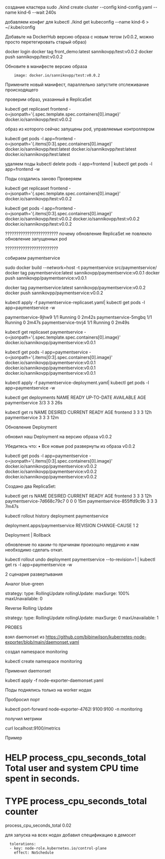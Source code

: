 создание кластера
sudo ./kind create cluster --config kind-config.yaml --name kind-6 --wait 240s

добавляем конфиг для kubectl
./kind get kubeconfig --name kind-6 > ~/.kube/config


Добавьте на DockerHub версию образа с новым тегом (v0.0.2, можно
просто перетегировать старый образ)

docker login
docker tag front_demo:latest sannikovpp/test:v0.0.2
docker push sannikovpp/test:v0.0.2

Обновите в манифесте версию образа

        image: docker.io/sannikovpp/test:v0.0.2

Примените новый манифест, параллельно запустите отслеживание
происходящего

проверим образ, указанный в ReplicaSet

kubectl get replicaset frontend -o=jsonpath='{.spec.template.spec.containers[0].image}'
docker.io/sannikovpp/test:v0.0.2

образ из которого сейчас запущены pod, управляемые контроллером

kubectl get pods -l app=frontend -o=jsonpath='{.items[0:3].spec.containers[0].image}'
docker.io/sannikovpp/test:latest docker.io/sannikovpp/test:latest docker.io/sannikovpp/test:latest

удаляем поды
kubectl delete pods -l app=frontend | kubectl get pods -l app=frontend -w

Поды создались заново
Проверяем

kubectl get replicaset frontend -o=jsonpath='{.spec.template.spec.containers[0].image}'
docker.io/sannikovpp/test:v0.0.2

kubectl get pods -l app=frontend -o=jsonpath='{.items[0:3].spec.containers[0].image}'
docker.io/sannikovpp/test:v0.0.2 docker.io/sannikovpp/test:v0.0.2 docker.io/sannikovpp/test:v0.0.2

????????????????????????
почему обновление ReplicaSet не повлекло обновление запущенных pod

????????????????????????

собираем paymentservice

sudo docker build  --network=host -t paymentservice src/paymentservice/
docker tag paymentservice:latest sannikovpp/paymentservice:v0.0.1
docker push sannikovpp/paymentservice:v0.0.1

docker tag paymentservice:latest sannikovpp/paymentservice:v0.0.2
docker push sannikovpp/paymentservice:v0.0.2

kubectl apply -f paymentservice-replicaset.yaml| kubectl get pods -l app=paymentservice -w

paymentservice-9jhw9   1/1     Running             0          2m42s
paymentservice-5mgbq   1/1     Running             0          2m47s
paymentservice-tnrj4   1/1     Running             0          2m49s


kubectl get replicaset paymentservice -o=jsonpath='{.spec.template.spec.containers[0].image}'
docker.io/sannikovpp/paymentservice:v0.0.1

kubectl get pods -l app=paymentservice -o=jsonpath='{.items[0:3].spec.containers[0].image}'
docker.io/sannikovpp/paymentservice:v0.0.1 docker.io/sannikovpp/paymentservice:v0.0.1 docker.io/sannikovpp/paymentservice:v0.0.1

kubectl apply -f paymentservice-deployment.yaml| kubectl get pods -l app=paymentservice -w

kubectl get deployments
NAME             READY   UP-TO-DATE   AVAILABLE   AGE
paymentservice   3/3     3            3           26s

kubectl get rs
NAME             DESIRED   CURRENT   READY   AGE
frontend         3         3         3       12h
paymentservice   3         3         3       12m



Обновление Deployment

обновил наш Deployment на версию образа v0.0.2

Убедитесь что:
• Все новые pod развернуты из образа v0.0.2

kubectl get pods -l app=paymentservice -o=jsonpath='{.items[0:3].spec.containers[0].image}'
docker.io/sannikovpp/paymentservice:v0.0.2 docker.io/sannikovpp/paymentservice:v0.0.2 docker.io/sannikovpp/paymentservice:v0.0.2

Создано два ReplicaSet:

kubectl get rs
NAME                        DESIRED   CURRENT   READY   AGE
frontend                    3         3         3       12h
paymentservice-7d668c79c7   0         0         0       15m
paymentservice-855ffd9c9b   3         3         3       7m47s


kubectl rollout history deployment paymentservice

deployment.apps/paymentservice 
REVISION  CHANGE-CAUSE
1         <none>
2         <none>


Deployment | Rollback

обновление по каким-то причинам произошло неудачно
и нам необходимо сделать откат.

kubectl rollout undo deployment paymentservice --to-revision=1 | kubectl get rs -l
app=paymentservice -w

2 сценария развертывания

Аналог blue-green

  strategy:
    type: RollingUpdate
    rollingUpdate:
      maxSurge: 100%
      maxUnavailable: 0

Reverse Rolling Update

  strategy:
    type: RollingUpdate
    rollingUpdate:
      maxSurge: 0
      maxUnavailable: 1


PROBES


взял daemonset из https://github.com/bibinwilson/kubernetes-node-exporter/blob/main/daemonset.yaml

создал namespace monitoring

kubectl create namespace monitoring

Применил daemonset

kubectl apply -f node-exporter-daemonset.yaml

Поды поднялись только на worker нодах

Пробросил порт 

kubectl port-forward  node-exporter-4762l 9100:9100 -n monitoring


получил метрики 

curl localhost:9100/metrics

Пример 

# HELP process_cpu_seconds_total Total user and system CPU time spent in seconds.
# TYPE process_cpu_seconds_total counter
process_cpu_seconds_total 0.02

для запуска на всех нодах добавил спецификацию в демосет

      tolerations:
      - key: node-role.kubernetes.io/control-plane
        effect: NoSchedule








